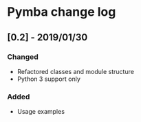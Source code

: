# Pymba change log

## [0.2] - 2019/01/30
### Changed
- Refactored classes and module structure
- Python 3 support only
### Added
- Usage examples
